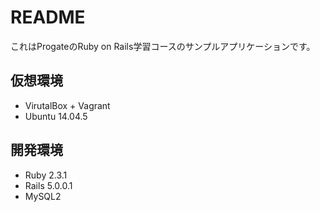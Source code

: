 # README

これはProgateのRuby on Rails学習コースのサンプルアプリケーションです。

## 仮想環境
* VirutalBox + Vagrant
* Ubuntu 14.04.5

## 開発環境
* Ruby 2.3.1
* Rails 5.0.0.1
* MySQL2
